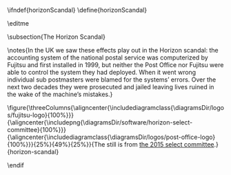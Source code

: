 \ifndef{horizonScandal}
\define{horizonScandal}

\editme

\subsection{The Horizon Scandal}

\notes{In the UK we saw these effects play out in the Horizon scandal: the accounting system of the national postal service was computerized by Fujitsu and first installed in 1999, but neither the Post Office nor Fujitsu were able to control the system they had deployed. When it went wrong individual sub postmasters were blamed for the systems’ errors. Over the next two decades they were prosecuted and jailed leaving lives ruined in the wake of the machine’s mistakes.}

\figure{\threeColumns{\aligncenter{\includediagramclass{\diagramsDir/logos/fujitsu-logo}{100%}}}{\aligncenter{\includepng{\diagramsDir/software/horizon-select-committee}{100%}}}{\aligncenter{\includediagramclass{\diagramsDir/logos/post-office-logo}{100%}}}{25%}{49%}{25%}}{The still is from [the 2015 select committee](https://www.parliamentlive.tv/Event/Index/d05cb9e7-04d0-4d05-8a43-ddd74b1eecc0).}{horizon-scandal}

\endif
